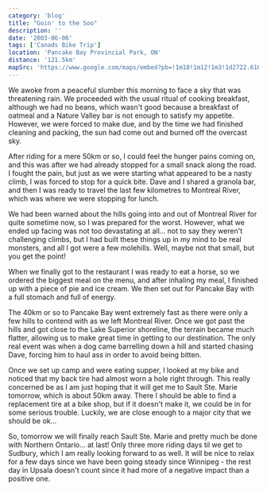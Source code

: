 ```yaml
---
category: 'blog'
title: "Goin' to the Soo"
description: ''
date: '2003-06-06'
tags: ['Canads Bike Trip']
location: 'Pancake Bay Provincial Park, ON'
distance: '121.5km'
mapSrc: 'https://www.google.com/maps/embed?pb=!1m18!1m12!1m3!1d2722.6104470141013!2d-84.6892954843188!3d46.96934337914758!2m3!1f0!2f0!3f0!3m2!1i1024!2i768!4f13.1!3m3!1m2!1s0x4d4823cf366530e3%3A0xd9cdc93bbfc6d5e2!2sPancake%20Bay%20Provincial%20Park!5e0!3m2!1sen!2sca!4v1609176232861!5m2!1sen!2sca'
---
```

We awoke from a peaceful slumber this morning to face a sky that was threatening rain. We proceeded with the usual ritual of cooking breakfast, although we had no beans, which wasn't good because a breakfast of oatmeal and a Nature Valley bar is not enough to satisfy my appetite. However, we were forced to make due, and by the time we had finished cleaning and packing, the sun had come out and burned off the overcast sky.

After riding for a mere 50km or so, I could feel the hunger pains coming on, and this was after we had already stopped for a small snack along the road. I fought the pain, but just as we were starting what appeared to be a nasty climb, I was forced to stop for a quick bite. Dave and I shared a granola bar, and then I was ready to travel the last few kilometres to Montreal River, which was where we were stopping for lunch.

We had been warned about the hills going into and out of Montreal River for quite sometime now, so I was prepared for the worst. However, what we ended up facing was not too devastating at all... not to say they weren't challenging climbs, but I had built these things up in my mind to be real monsters, and all I got were a few molehills. Well, maybe not that small, but you get the point!

When we finally got to the restaurant I was ready to eat a horse, so we ordered the biggest meal on the menu, and after inhaling my meal, I finished up with a piece of pie and ice cream. We then set out for Pancake Bay with a full stomach and full of energy.

The 40km or so to Pancake Bay went extremely fast as there were only a few hills to contend with as we left Montreal River. Once we got past the hills and got close to the Lake Superior shoreline, the terrain became much flatter, allowing us to make great time in getting to our destination. The only real event was when a dog came barrelling down a hill and started chasing Dave, forcing him to haul ass in order to avoid being bitten.

Once we set up camp and were eating supper, I looked at my bike and noticed that my back tire had almost worn a hole right through. This really concerned be as I am just hoping that it will get me to Sault Ste. Marie tomorrow, which is about 50km away. There I should be able to find a replacement tire at a bike shop, but if it doesn't make it, we could be in for some serious trouble. Luckily, we are close enough to a major city that we should be ok...

So, tomorrow we will finally reach Sault Ste. Marie and pretty much be done with Northern Ontario... at last! Only three more riding days til we get to Sudbury, which I am really looking forward to as well. It will be nice to relax for a few days since we have been going steady since Winnipeg - the rest day in Upsala doesn't count since it had more of a negative impact than a positive one.